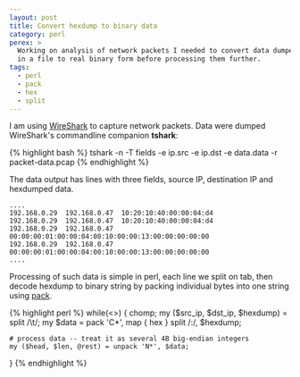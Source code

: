 ```yaml
---
layout: post
title: Convert hexdump to binary data
category: perl
perex: >
  Working on analysis of network packets I needed to convert data dumped
  in a file to real binary form before processing them further.
tags:
  - perl
  - pack
  - hex
  - split
---
```

I am using [WireShark](http://www.wireshark.org/) to capture network packets.
Data were dumped WireShark's commandline companion **tshark**:

{% highlight bash %}
tshark -n -T fields -e ip.src -e ip.dst -e data.data -r packet-data.pcap
{% endhighlight %}

The data output has lines with three fields, source IP, destination IP and 
hexdumped data.

    ....
    192.168.0.29  192.168.0.47  10:20:10:40:00:00:04:d4							
    192.168.0.29  192.168.0.47  10:20:10:40:00:00:04:d4							
    192.168.0.29  192.168.0.47  00:00:00:01:00:00:04:00:10:00:00:13:00:00:00:00:00
    192.168.0.29  192.168.0.47  00:00:00:01:00:00:04:00:10:00:00:13:00:00:00:00:00
    ....

Processing of such data is simple in perl, each line we split on tab, then
decode hexdump to binary string by packing individual bytes into one string using 
[pack](http://perldoc.perl.org/functions/pack.html). 

{% highlight perl %}
while(<>) {
    chomp;
    my ($src_ip, $dst_ip, $hexdump) = split /\t/;
    my $data = pack 'C*', map { hex } split /:/, $hexdump;
    
    # process data -- treat it as several 4B big-endian integers
    my ($head, $len, @rest) = unpack 'N*', $data;
}
{% endhighlight %}
